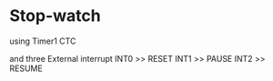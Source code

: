 # Stop-watch

using Timer1 CTC

and three External  interrupt
INT0 >> RESET 
INT1 >> PAUSE
INT2 >> RESUME
